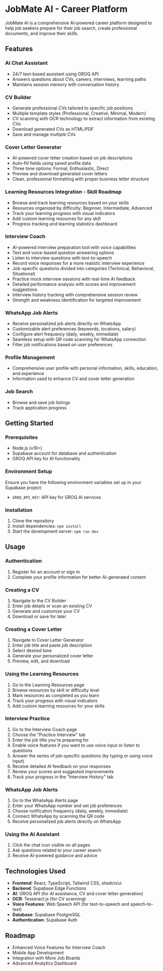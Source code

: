 
# JobMate AI - Career Platform

JobMate AI is a comprehensive AI-powered career platform designed to help job seekers prepare for their job search, create professional documents, and improve their skills.

## Features

### AI Chat Assistant
- 24/7 text-based assistant using GROQ API
- Answers questions about CVs, careers, interviews, learning paths
- Maintains session memory with conversation history

### CV Builder
- Generate professional CVs tailored to specific job positions
- Multiple template styles (Professional, Creative, Minimal, Modern)
- CV scanning with OCR technology to extract information from existing CVs
- Download generated CVs as HTML/PDF
- Save and manage multiple CVs

### Cover Letter Generator
- AI-powered cover letter creation based on job descriptions
- Auto-fill fields using saved profile data
- Three tone options: Formal, Enthusiastic, Direct
- Preview and download generated cover letters
- Clean, professional formatting with proper business letter structure

### Learning Resources Integration - Skill Roadmap
- Browse and track learning resources based on your skills
- Resources organized by difficulty: Beginner, Intermediate, Advanced
- Track your learning progress with visual indicators
- Add custom learning resources for any skill
- Progress tracking and learning statistics dashboard

### Interview Coach
- AI-powered interview preparation tool with voice capabilities
- Text and voice-based question answering options
- Listen to interview questions with text-to-speech
- Record voice responses for a more realistic interview experience
- Job-specific questions divided into categories (Technical, Behavioral, Situational)
- Practice mock interview sessions with real-time AI feedback
- Detailed performance analysis with scores and improvement suggestions
- Interview history tracking with comprehensive session review
- Strength and weakness identification for targeted improvement

### WhatsApp Job Alerts
- Receive personalized job alerts directly on WhatsApp
- Customizable alert preferences (keywords, locations, salary)
- Configure alert frequency (daily, weekly, immediate)
- Seamless setup with QR code scanning for WhatsApp connection
- Filter job notifications based on user preferences

### Profile Management
- Comprehensive user profile with personal information, skills, education, and experience
- Information used to enhance CV and cover letter generation

### Job Search
- Browse and save job listings
- Track application progress

## Getting Started

### Prerequisites
- Node.js (v16+)
- Supabase account for database and authentication
- GROQ API key for AI functionality

### Environment Setup
Ensure you have the following environment variables set up in your Supabase project:
- `GROQ_API_KEY`: API key for GROQ AI services

### Installation
1. Clone the repository
2. Install dependencies: `npm install`
3. Start the development server: `npm run dev`

## Usage

### Authentication
1. Register for an account or sign in
2. Complete your profile information for better AI-generated content

### Creating a CV
1. Navigate to the CV Builder
2. Enter job details or scan an existing CV
3. Generate and customize your CV
4. Download or save for later

### Creating a Cover Letter
1. Navigate to Cover Letter Generator
2. Enter job title and paste job description
3. Select desired tone
4. Generate your personalized cover letter
5. Preview, edit, and download

### Using the Learning Resources
1. Go to the Learning Resources page
2. Browse resources by skill or difficulty level
3. Mark resources as completed as you learn
4. Track your progress with visual indicators
5. Add custom learning resources for your skills

### Interview Practice
1. Go to the Interview Coach page
2. Choose the "Practice Interview" tab
3. Enter the job title you're preparing for
4. Enable voice features if you want to use voice input or listen to questions 
5. Answer the series of job-specific questions (by typing or using voice input)
6. Receive detailed AI feedback on your responses
7. Review your scores and suggested improvements
8. Track your progress in the "Interview History" tab

### WhatsApp Job Alerts
1. Go to the WhatsApp Alerts page
2. Enter your WhatsApp number and set job preferences
3. Choose notification frequency (daily, weekly, immediate)
4. Connect WhatsApp by scanning the QR code
5. Receive personalized job alerts directly on WhatsApp

### Using the AI Assistant
1. Click the chat icon visible on all pages
2. Ask questions related to your career search
3. Receive AI-powered guidance and advice

## Technologies Used

- **Frontend**: React, TypeScript, Tailwind CSS, shadcn/ui
- **Backend**: Supabase Edge Functions
- **AI**: GROQ API (for AI assistance, CV and cover letter generation)
- **OCR**: Tesseract.js (for CV scanning)
- **Voice Features**: Web Speech API (for text-to-speech and speech-to-text)
- **Database**: Supabase PostgreSQL
- **Authentication**: Supabase Auth

## Roadmap

- Enhanced Voice Features for Interview Coach
- Mobile App Development
- Integration with More Job Boards
- Advanced Analytics Dashboard
